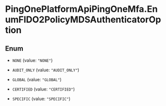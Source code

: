 # PingOnePlatformApiPingOneMfa.EnumFIDO2PolicyMDSAuthenticatorOption

## Enum


* `NONE` (value: `"NONE"`)

* `AUDIT_ONLY` (value: `"AUDIT_ONLY"`)

* `GLOBAL` (value: `"GLOBAL"`)

* `CERTIFIED` (value: `"CERTIFIED"`)

* `SPECIFIC` (value: `"SPECIFIC"`)


